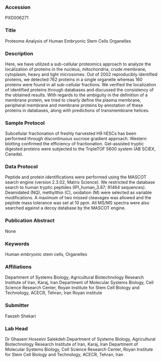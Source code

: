 ### Accession
PXD006271

### Title
Proteome Analysis of Human Embryonic Stem Cells Organelles

### Description
Here, we have utilized a sub-cellular proteomics approach to analyze the localization of proteins in the nucleus, mitochondria, crude membrane, cytoplasm, heavy and light microsomes. Out of 2002 reproducibly identified proteins, we detected 762 proteins in a single organelle whereas 160 proteins were found in all sub-cellular fractions. We verified the localization of identified proteins through databases and discussed the consistency of the obtained results. With regards to the ambiguity in the definition of a membrane protein, we tried to clearly define the plasma membrane, peripheral membrane and membrane proteins by annotation of these proteins in databases, along with predictions of transmembrane helices.

### Sample Protocol
Subcellular fractionation of freshly harvested H9 hESCs has been performed through discontinuous sucrose gradient approach. Western blotting confirmed the efficiency of fractionation. Gel-assisted tryptic digested proteins were subjected to the TripleTOF 5600 system (AB SCIEX, Canada).

### Data Protocol
Peptide and protein identifications were performed using the MASCOT search engine (version 2.3.02, Matrix Science). We restricted the database search to human tryptic peptides (IPI_human_3.87; 91464 sequences). Deamidated (NQ), methylthio (C), oxidation (M) were selected as variable modifications. A maximum of two missed cleavages was allowed and the peptide mass tolerance was set at 10 ppm. All MS/MS spectra were also searched against a decoy database by the MASCOT engine.

### Publication Abstract
None

### Keywords
Human embryonic stem cells, Organelles

### Affiliations
Department of Systems Biology, Agricultural Biotechnology Research Institute of Iran, Karaj, Iran  Department of Molecular Systems Biology, Cell Science Research Center, Royan Institute for Stem Cell Biology and Technology, ACECR, Tehran, Iran
Royan institute

### Submitter
Faezeh Shekari

### Lab Head
Dr Ghasem Hosseini Salekdeh
Department of Systems Biology, Agricultural Biotechnology Research Institute of Iran, Karaj, Iran  Department of Molecular Systems Biology, Cell Science Research Center, Royan Institute for Stem Cell Biology and Technology, ACECR, Tehran, Iran


